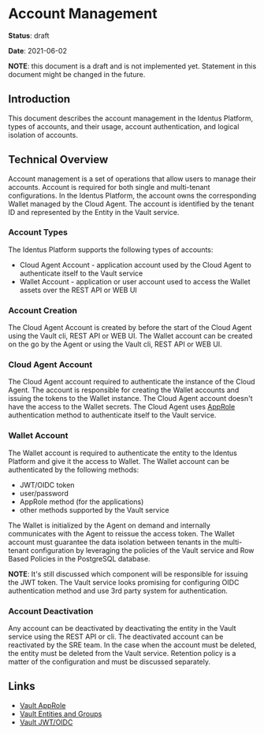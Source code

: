 # Account Management

**Status**: draft

**Date**: 2021-06-02

**NOTE**: this document is a draft and is not implemented yet. Statement in this document might be changed in the future.

## Introduction

This document describes the account management in the Identus Platform, types of accounts, and their usage, account authentication, and logical isolation of accounts.

## Technical Overview

Account management is a set of operations that allow users to manage their accounts.
Account is required for both single and multi-tenant configurations.
In the Identus Platform, the account owns the corresponding Wallet managed by the Cloud Agent.
The account is identified by the tenant ID and represented by the Entity in the Vault service.

### Account Types

The Identus Platform supports the following types of accounts:
- Cloud Agent Account - application account used by the Cloud Agent to authenticate itself to the Vault service
- Wallet Account - application or user account used to access the Wallet assets over the REST API or WEB UI

### Account Creation

The Cloud Agent Account is created by before the start of the Cloud Agent using the Vault cli, REST API or WEB UI.
The Wallet account can be created on the go by the Agent or using the Vault cli, REST API or WEB UI.

### Cloud Agent Account

The Cloud Agent account required to authenticate the instance of the Cloud Agent.
The account is responsible for creating the Wallet accounts and issuing the tokens to the Wallet instance.
The Cloud Agent account doesn't have the access to the Wallet secrets.
The Cloud Agent uses [AppRole](https://www.vaultproject.io/docs/auth/approle) authentication method to authenticate itself to the Vault service.

### Wallet Account

The Wallet account is required to authenticate the entity to the Identus Platform and give it the access to Wallet.
The Wallet account can be authenticated by the following methods:
- JWT/OIDC token
- user/password 
- AppRole method (for the applications)
- other methods supported by the Vault service

The Wallet is initialized by the Agent on demand and internally communicates with the Agent to reissue the access token.
The Wallet account must guarantee the data isolation between tenants in the multi-tenant configuration by leveraging the policies of the Vault service and Row Based Policies in the PostgreSQL database.

**NOTE**: It's still discussed which component will be responsible for issuing the JWT token. The Vault service looks promising for configuring OIDC authentication method and use 3rd party system for authentication.

### Account Deactivation

Any account can be deactivated by deactivating the entity in the Vault service using the REST API or cli.
The deactivated account can be reactivated by the SRE team.
In the case when the account must be deleted, the entity must be deleted from the Vault service.
Retention policy is a matter of the configuration and must be discussed separately.

## Links
- [Vault AppRole](https://www.vaultproject.io/docs/auth/approle)
- [Vault Entities and Groups](https://developer.hashicorp.com/vault/tutorials/auth-methods/identity)
- [Vault JWT/OIDC](https://developer.hashicorp.com/vault/api-docs/auth/jwt)